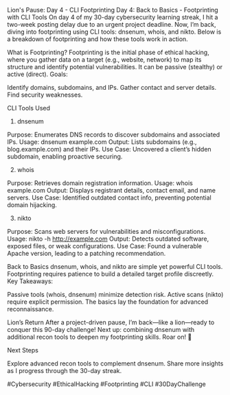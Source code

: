 Lion's Pause: Day 4 - CLI Footprinting
Day 4: Back to Basics - Footprinting with CLI Tools
On day 4 of my 30-day cybersecurity learning streak, I hit a two-week posting delay due to an urgent project deadline. Now, I’m back, diving into footprinting using CLI tools: dnsenum, whois, and nikto. Below is a breakdown of footprinting and how these tools work in action.

What is Footprinting?
Footprinting is the initial phase of ethical hacking, where you gather data on a target (e.g., website, network) to map its structure and identify potential vulnerabilities. It can be passive (stealthy) or active (direct).
Goals:

Identify domains, subdomains, and IPs.
Gather contact and server details.
Find security weaknesses.


CLI Tools Used
1. dnsenum

Purpose: Enumerates DNS records to discover subdomains and associated IPs.
Usage: dnsenum example.com
Output: Lists subdomains (e.g., blog.example.com) and their IPs.
Use Case: Uncovered a client’s hidden subdomain, enabling proactive securing.

2. whois

Purpose: Retrieves domain registration information.
Usage: whois example.com
Output: Displays registrant details, contact email, and name servers.
Use Case: Identified outdated contact info, preventing potential domain hijacking.

3. nikto

Purpose: Scans web servers for vulnerabilities and misconfigurations.
Usage: nikto -h http://example.com
Output: Detects outdated software, exposed files, or weak configurations.
Use Case: Found a vulnerable Apache version, leading to a patching recommendation.


Back to Basics
dnsenum, whois, and nikto are simple yet powerful CLI tools. Footprinting requires patience to build a detailed target profile discreetly.
Key Takeaways:

Passive tools (whois, dnsenum) minimize detection risk.
Active scans (nikto) require explicit permission.
The basics lay the foundation for advanced reconnaissance.


Lion’s Return
After a project-driven pause, I’m back—like a lion—ready to conquer this 90-day challenge! Next up: combining dnsenum with additional recon tools to deepen my footprinting skills. Roar on! 🦁

Next Steps

Explore advanced recon tools to complement dnsenum.
Share more insights as I progress through the 30-day streak.

#Cybersecurity #EthicalHacking #Footprinting #CLI #30DayChallenge
